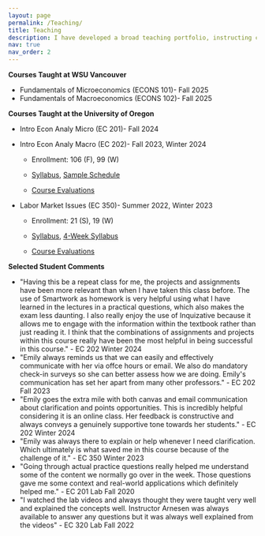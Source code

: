 ```yaml
---
layout: page
permalink: /Teaching/
title: Teaching
description: I have developed a broad teaching portfolio, instructing courses across in-person, online synchronous, and online asynchronous formats. My experience includes teaching classes with enrollments ranging from 19 to 106 students. I was honored to receive the University of Oregon Economics Department Graduate Teaching Award for the 2023-2024 academic year, which is awarded based on cumulative teaching accomplishments and qualitative student feedback. I prioritize creating a welcoming and inclusive classroom atmosphere where students feel comfortable engaging with the material and each other. My teaching approach emphasizes not only academic success but also the practical application of classroom concepts to real-world situations, equipping students with the skills and confidence to apply their knowledge beyond the classroom.
nav: true
nav_order: 2
---
```


**Courses Taught at WSU Vancouver**
  - Fundamentals of Microeconomics (ECONS 101)- Fall 2025
  - Fundamentals of Macroeconomics (ECONS 102)- Fall 2025

**Courses Taught at the University of Oregon**
  -  Intro Econ Analy Micro (EC 201)- Fall 2024 
  -  Intro Econ Analy Macro (EC 202)- Fall 2023, Winter 2024

      - Enrollment: 106 (F), 99 (W)

      - [Syllabus](/assets/pdf/EC_202_Syllabus_Winter_2024.pdf), [Sample Schedule](/assets/pdf/EC_202_Suggested_Schedule_Winter_2024.pdf)

     - [Course Evaluations](/assets/pdf/EC_202_Evals.pdf)
  
  -  Labor Market Issues (EC 350)- Summer 2022, Winter 2023

      - Enrollment: 21 (S), 19 (W)

      - [Syllabus](/assets/pdf/EC_350_Syllabus_Winter_2023.pdf), [4-Week Syllabus](/assets/pdf/EC_350_Syllabus_Summer_2022.pdf)

     - [Course Evaluations](/assets/pdf/EC_350_Evals.pdf)





**Selected Student Comments**
  - "Having this be a repeat class for me, the projects and assignments have been more relevant than when I have taken this class before. The use of Smartwork as homework is very helpful using what I have learned in the lectures in a practical questions, which also makes the exam less daunting. I also really enjoy the use of Inquizative because it allows me to engage with the information within the textbook rather than just reading it. I think that the combinations of assignments and projects within this course really have been the most helpful in being successful in this course." - EC 202 Winter 2024
  - "Emily always reminds us that we can easily and effectively communicate with her via offce hours or email. We also do mandatory check-in surveys so she can better assess how we are doing. Emily's communication has set her apart from many other professors." - EC 202 Fall 2023
  - "Emily goes the extra mile with both canvas and email communication about clarification and points opportunities. This is incredibly helpful considering it is an online class. Her feedback is constructive and always conveys a genuinely supportive tone towards her students." - EC 202 Winter 2024
  - "Emily was always there to explain or help whenever I need clarification. Which ultimately is what saved me in this course because of the challenge of it." - EC 350 Winter 2023
  - "Going through actual practice questions really helped me understand some of the content we normally go over in the week. Those questions gave me some context and real-world applications which definitely helped me." - EC 201 Lab Fall 2020
  - "I watched the lab videos and always thought they were taught very well and explained the concepts well. Instructor Arnesen was always available to answer any questions but it was always well explained from the videos" - EC 320 Lab Fall 2022
